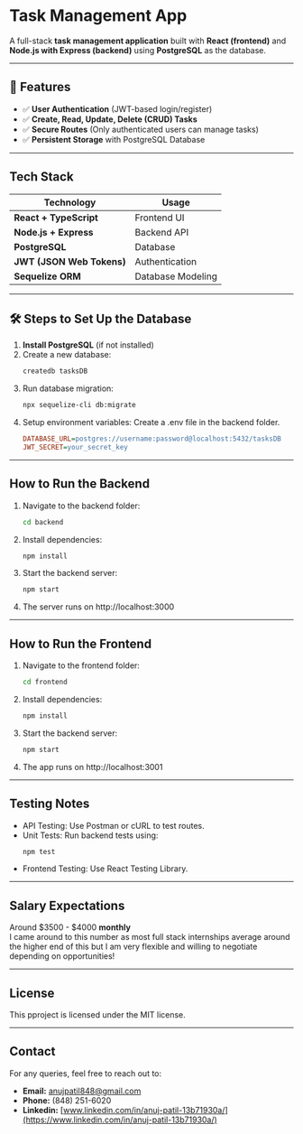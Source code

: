 # Task Management App

A full-stack **task management application** built with **React (frontend)** and **Node.js with Express (backend)** using **PostgreSQL** as the database.

---

## 🚀 Features

- ✅ **User Authentication** (JWT-based login/register)
- ✅ **Create, Read, Update, Delete (CRUD) Tasks**
- ✅ **Secure Routes** (Only authenticated users can manage tasks)
- ✅ **Persistent Storage** with PostgreSQL Database

---

## Tech Stack

| Technology       | Usage                 |
|-----------------|----------------------|
| **React + TypeScript** | Frontend UI |
| **Node.js + Express**  | Backend API |
| **PostgreSQL**        | Database |
| **JWT (JSON Web Tokens)** | Authentication |
| **Sequelize ORM**      | Database Modeling |

---

## 🛠 Steps to Set Up the Database

1. **Install PostgreSQL** (if not installed)
2. Create a new database:
   ```sh
   createdb tasksDB
3. Run database migration:
   ```sh
   npx sequelize-cli db:migrate
4. Setup environment variables:
   Create a .env file in the backend folder.
   ```ini
   DATABASE_URL=postgres://username:password@localhost:5432/tasksDB
   JWT_SECRET=your_secret_key

---

## How to Run the Backend

1. Navigate to the backend folder:
   ```sh
   cd backend
2. Install dependencies:
   ```sh
   npm install
3. Start the backend server:
   ```sh
   npm start
4. The server runs on http://localhost:3000

---

## How to Run the Frontend

1. Navigate to the frontend folder:
   ```sh
   cd frontend
2. Install dependencies:
   ```sh
   npm install
3. Start the backend server:
   ```sh
   npm start
4. The app runs on http://localhost:3001

---

## Testing Notes
- API Testing: Use Postman or cURL to test routes.
- Unit Tests: Run backend tests using:
  ```sh
  npm test
- Frontend Testing: Use React Testing Library.

---

## Salary Expectations
Around $3500 - $4000 **monthly** <br />
I came around to this number as most full stack internships average around the higher end of this but I am very flexible and willing to negotiate depending on opportunities!

---

## License
This pproject is licensed under the MIT license.

---

## Contact
For any queries, feel free to reach out to: 
- **Email:** anujpatil848@gmail.com
- **Phone:** (848) 251-6020
- **Linkedin:** [www.linkedin.com/in/anuj-patil-13b71930a/](https://www.linkedin.com/in/anuj-patil-13b71930a/)
